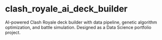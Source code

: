 # clash_royale_ai_deck_builder
AI-powered Clash Royale deck builder with data pipeline, genetic algorithm optimization, and battle simulation. Designed as a Data Science portfolio project.
